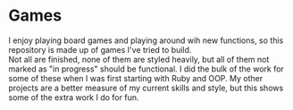 # Games

I enjoy playing board games and playing around wih new functions, so this repository is made up of games I've tried to build.  
Not all are finished, none of them are styled heavily, but all of them not marked as "in progress" should be functional.
I did the bulk of the work for some of these when I was first starting with Ruby and OOP.  My other projects are a better measure of my current skills and style, but this shows some of the extra work I do for fun.

